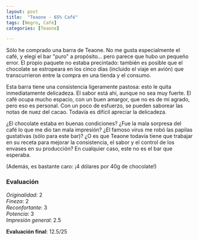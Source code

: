 ```yaml
---
layout: post
title:  "Teaone - 65% Café"
tags: [Negro, Café] 
categories: [Teaone]

---
```


Sólo he comprado una barra de Teaone. No me gusta especialmente el café, y elegí el bar "puro" a propósito... pero parece que hubo un pequeño error. El propio paquete no estaba precintado: también es posible que el chocolate se estropeara en los cinco días (incluido el viaje en avión) que transcurrieron entre la compra en una tienda y el consumo.

Esta barra tiene una consistencia ligeramente pastosa: esto le quita inmediatamente delicadeza. El sabor está ahí, aunque no sea muy fuerte. El café ocupa mucho espacio, con un buen amargor, que no es de mi agrado, pero eso es personal. Con un poco de esfuerzo, se pueden saborear las notas de nuez del cacao. Todavía es difícil apreciar la delicadeza.

¿El chocolate estaba en buenas condiciones? ¿Fue la mala sorpresa del café lo que me dio tan mala impresión? ¿El famoso virus me robó las papilas gustativas (sólo para este bar)? ¿O es que Teaone todavía tiene que trabajar en su receta para mejorar la consistencia, el sabor y el control de los envases en su producción? En cualquier caso, este no es el bar que esperaba. 

(Además, es bastante caro: ¡4 dólares por 40g de chocolate!) 

### Evaluación

_Originalidad_: 2  
_Fineza_: 2  
_Reconfortante_: 3  
_Potencia_: 3  
_Impresión general_: 2.5

**Evaluación final**: 12.5/25
